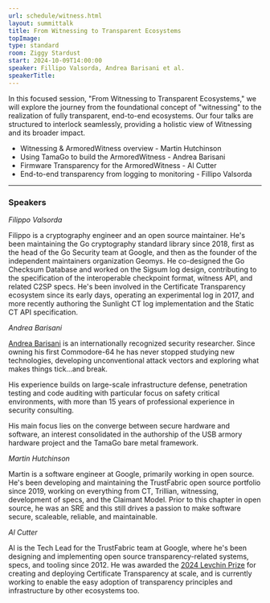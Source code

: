 ```yaml
---
url: schedule/witness.html
layout: summittalk
title: From Witnessing to Transparent Ecosystems
topImage:
type: standard
room: Ziggy Stardust
start: 2024-10-09T14:00:00
speaker: Fillipo Valsorda, Andrea Barisani et al.
speakerTitle:
---
```


<div class="font-google font-medium">

In this focused session, "From Witnessing to Transparent Ecosystems," we will explore the journey from the foundational concept of "witnessing" to the realization of fully transparent, end-to-end ecosystems. Our four talks are structured to interlock seamlessly, providing a holistic view of Witnessing and its broader impact.

   * Witnessing & ArmoredWitness overview - Martin Hutchinson
   * Using TamaGo to build the ArmoredWitness - Andrea Barisani
   * Firmware Transparency for the ArmoredWitness - Al Cutter
   * End-to-end transparency from logging to monitoring - Fillipo Valsorda 

---

### Speakers

*Filippo Valsorda*

Filippo is a cryptography engineer and an open source maintainer. He's been maintaining the Go cryptography standard library since 2018, first as the head of the Go Security team at Google, and then as the founder of the independent maintainers organization Geomys. He co-designed the Go Checksum Database and worked on the Sigsum log design, contributing to the specification of the interoperable checkpoint format, witness API, and related C2SP specs. He's been involved in the Certificate Transparency ecosystem since its early days, operating an experimental log in 2017, and more recently authoring the Sunlight CT log implementation and the Static CT API specification. 

*Andrea Barisani*

[Andrea Barisani](https://andrea.bio/) is an internationally recognized security researcher. Since owning his first Commodore-64 he has never stopped studying new technologies, developing unconventional attack vectors and exploring what makes things tick...and break.

His experience builds on large-scale infrastructure defense, penetration testing and code auditing with particular focus on safety critical environments, with more than 15 years of professional experience in security consulting.

His main focus lies on the converge between secure hardware and software, an interest consolidated in the authorship of the USB armory hardware project and the TamaGo bare metal framework.

*Martin Hutchinson*

Martin is a software engineer at Google, primarily working in open source.
He's been developing and maintaining the TrustFabric open source portfolio since 2019, working on everything from CT, Trillian, witnessing, development of specs, and the Claimant Model.
Prior to this chapter in open source, he was an SRE and this still drives a passion to make software secure, scaleable, reliable, and maintainable.

*Al Cutter*

Al is the Tech Lead for the TrustFabric team at Google, where he's been designing and implementing open source transparency-related systems, specs, and tooling since 2012.
He was awarded the [2024 Levchin Prize](https://rwc.iacr.org/LevchinPrize/winners.html#CT) for creating and deploying Certificate Transparency at scale, and is currently working to enable the easy adoption of transparency principles and infrastructure by other ecosystems too.

</div>
